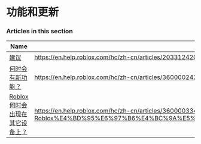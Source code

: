 # 功能和更新  
### Articles in this section
Name|URL
-|-
[建议](./建议.html) |https://en.help.roblox.com/hc/zh-cn/articles/203312420-%E5%BB%BA%E8%AE%AE
[何时会有新功能？](./何时会有新功能？.html) |https://en.help.roblox.com/hc/zh-cn/articles/360000242266-%E4%BD%95%E6%97%B6%E4%BC%9A%E6%9C%89%E6%96%B0%E5%8A%9F%E8%83%BD-
[Roblox何时会出现在其它设备上？](./Roblox何时会出现在其它设备上？.html) |https://en.help.roblox.com/hc/zh-cn/articles/360000334546-Roblox%E4%BD%95%E6%97%B6%E4%BC%9A%E5%87%BA%E7%8E%B0%E5%9C%A8%E5%85%B6%E5%AE%83%E8%AE%BE%E5%A4%87%E4%B8%8A-